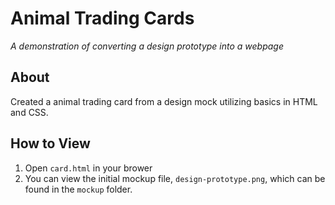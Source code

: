 # Animal Trading Cards

_A demonstration of converting a design prototype into a webpage_


## About
Created a animal trading card from a design mock utilizing basics in HTML and CSS.


## How to View
1. Open `card.html` in your brower
2. You can view the initial mockup file, `design-prototype.png`, which can be found in the `mockup` folder.


